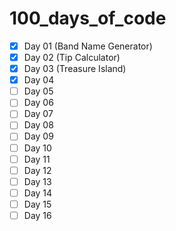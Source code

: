 # 100_days_of_code
- [x] Day 01 (Band Name Generator)
- [x] Day 02 (Tip Calculator)
- [x] Day 03 (Treasure Island)
- [x] Day 04
- [ ] Day 05
- [ ] Day 06
- [ ] Day 07
- [ ] Day 08
- [ ] Day 09
- [ ] Day 10
- [ ] Day 11
- [ ] Day 12
- [ ] Day 13
- [ ] Day 14
- [ ] Day 15
- [ ] Day 16
